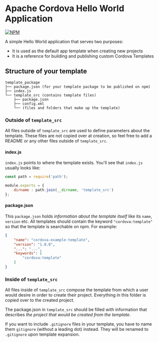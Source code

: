 <!--
#
# Licensed to the Apache Software Foundation (ASF) under one
# or more contributor license agreements.  See the NOTICE file
# distributed with this work for additional information
# regarding copyright ownership.  The ASF licenses this file
# to you under the Apache License, Version 2.0 (the
# "License"); you may not use this file except in compliance
# with the License.  You may obtain a copy of the License at
#
# http://www.apache.org/licenses/LICENSE-2.0
#
# Unless required by applicable law or agreed to in writing,
# software distributed under the License is distributed on an
# "AS IS" BASIS, WITHOUT WARRANTIES OR CONDITIONS OF ANY
#  KIND, either express or implied.  See the License for the
# specific language governing permissions and limitations
# under the License.
#
-->

# Apache Cordova Hello World Application

[![NPM](https://nodei.co/npm/cordova-app-hello-world.png)](https://nodei.co/npm/cordova-app-hello-world/)

A simple Hello World application that serves two purposes:

- It is used as the default app template when creating new projects
- It is a reference for building and publishing custom Cordova Templates

## Structure of your template

```text
template_package
├── package.json (for your template package to be published on npm)
├── index.js
└── template_src (contains template files)
    ├── package.json
    ├── config.xml
    └── (files and folders that make up the template)
```

### Outside of `template_src`

All files outside of `template_src` are used to define parameters about the template. These files are not copied over at creation, so feel free to add a README or any other files outside of `template_src`.

#### index.js

`index.js` points to where the template exists. You'll see that `index.js` usually looks like:

```javascript
const path = require('path');

module.exports = {
    dirname : path.join(__dirname, 'template_src')
};
```

#### package.json

This `package.json` holds *information about the template itself* like its `name`, `version` etc. All templates should contain the keyword `"cordova:template"` so that the template is searchable on npm. For example:

```json
{
    "name": "cordova-example-template",
    "version": "1.0.0",
    "...": "...",
    "keywords": [
        "cordova:template"
    ]
}
```

### Inside of `template_src`

All files inside of `template_src` compose the template from which a user would desire in order to create their project. Everything in this folder is copied over to the created project.

The package.json in `template_src` should be filled with information that describes *the project that would be created from the template*.

If you want to include `.gitignore` files in your template, you have to name them `gitignore` (without a leading dot) instead. They will be renamed to `.gitignore` upon template expansion.

